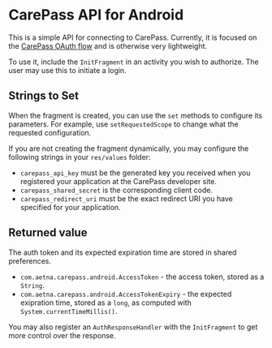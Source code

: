 # CarePass API for Android

This is a simple API for connecting to CarePass. Currently,
it is focused on the [CarePass OAuth flow](https://developer.carepass.com/docs/carepass/)
and is otherwise very lightweight.

To use it, include the `InitFragment` in an activity you wish to 
authorize. The user may use this to initiate a login. 


## Strings to Set

When the fragment is created, you can use the `set` methods to configure its parameters.
For example, use `setRequestedScope` to change what the requested configuration.

If you are not creating the fragment dynamically, you may configure the following strings in your `res/values` folder:

 * `carepass_api_key` must be the generated key you received when
   you registered your application at the CarePass developer site.
 * `carepass_shared_secret` is the corresponding client code.
 * `carepass_redirect_uri` must be the exact redirect URI you have
   specified for your application.

## Returned value

The auth token and its expected expiration time are stored in shared preferences.

 * `com.aetna.carepass.android.AccessToken` - the access token, stored as a `String`.
 * `com.aetna.carepass.android.AccessTokenExpiry` - the expected exipration time, stored
   as a `long`, as computed with `System.currentTimeMillis()`.

You may also register an `AuthResponseHandler` with the `InitFragment` to get more
control over the response. 
